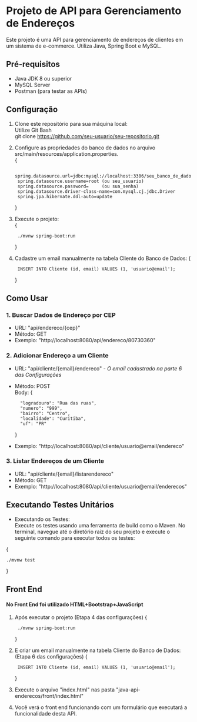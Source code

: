 # Projeto de API para Gerenciamento de Endereços

Este projeto é uma API para gerenciamento de endereços de clientes em um sistema de e-commerce. Utiliza Java, Spring Boot e MySQL.

## Pré-requisitos

- Java JDK 8 ou superior
- MySQL Server
- Postman (para testar as APIs)

## Configuração

1. Clone este repositório para sua máquina local:  
   Utilize Git Bash  
   git clone https://github.com/seu-usuario/seu-repositorio.git  
   
3. Configure as propriedades do banco de dados no arquivo src/main/resources/application.properties.  
   {
      
        spring.datasource.url=jdbc:mysql://localhost:3306/seu_banco_de_dados  
        spring.datasource.username=root (ou seu_usuario)  
        spring.datasource.password=     (ou sua_senha)  
        spring.datasource.driver-class-name=com.mysql.cj.jdbc.Driver  
        spring.jpa.hibernate.ddl-auto=update  

   }
   
4. Execute o projeto:  
{

        ./mvnw spring-boot:run  

    }
   
6. Cadastre um email manualmente na tabela Cliente do Banco de Dados:
{

        INSERT INTO Cliente (id, email) VALUES (1, 'usuario@email');
   }

## Como Usar

### 1. Buscar Dados de Endereço por CEP
* URL: "api/endereco/{cep}"
* Método: GET
* Exemplo: "http://localhost:8080/api/endereco/80730360"

### 2. Adicionar Endereço a um Cliente
* URL: "api/cliente/{email}/endereco" - *O email cadastrado na parte 6 das Configurações*
* Método: POST  
    Body: {    
        
        "logradouro": "Rua das ruas",  
        "numero": "999",
        "bairro": "Centro",
        "localidade": "Curitiba",
        "uf": "PR"  
    } 

* Exemplo: "http://localhost:8080/api/cliente/usuario@email/endereco"  

### 3. Listar Endereços de um Cliente  
* URL: "api/cliente/{email}/listarendereco"
* Método: GET
* Exemplo: "http://localhost:8080/api/cliente/usuario@email/enderecos"  

## Executando Testes Unitários
* Executando os Testes:  
    Execute os testes usando uma ferramenta de build como o Maven. No terminal, navegue até o diretório raiz do seu projeto e execute o seguinte comando para executar todos os testes:  

{

    ./mvnw test
}

## Front End
#### No Front End foi utilizado HTML+Bootstrap+JavaScript

1. Após executar o projeto (Etapa 4 das configurações)
{

        ./mvnw spring-boot:run  

    }

2. E criar um email manualmente na tabela Cliente do Banco de Dados: (Etapa 6 das configurações)
{

        INSERT INTO Cliente (id, email) VALUES (1, 'usuario@email');
   }

3. Execute o arquivo "index.html" nas pasta "java-api-enderecos/front/index.html"
4. Você verá o front end funcionando com um formulário que executará a funcionalidade desta API.

